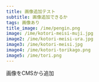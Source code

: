 ```yaml
---
title: 画像追加テスト
subtitle: 画像追加できるか
tags: 画像あり
title_image: /ime/pengin.png
image: /ime/kotori-meisi-muji.jpg
image2: /ime/kotori-meisi-ura.jpg
image3: /ime/kotori-meisi.jpg
image4: /ime/kotori-torikago.png
image5: /ime/tori.png
---
```

画像をCMSから追加